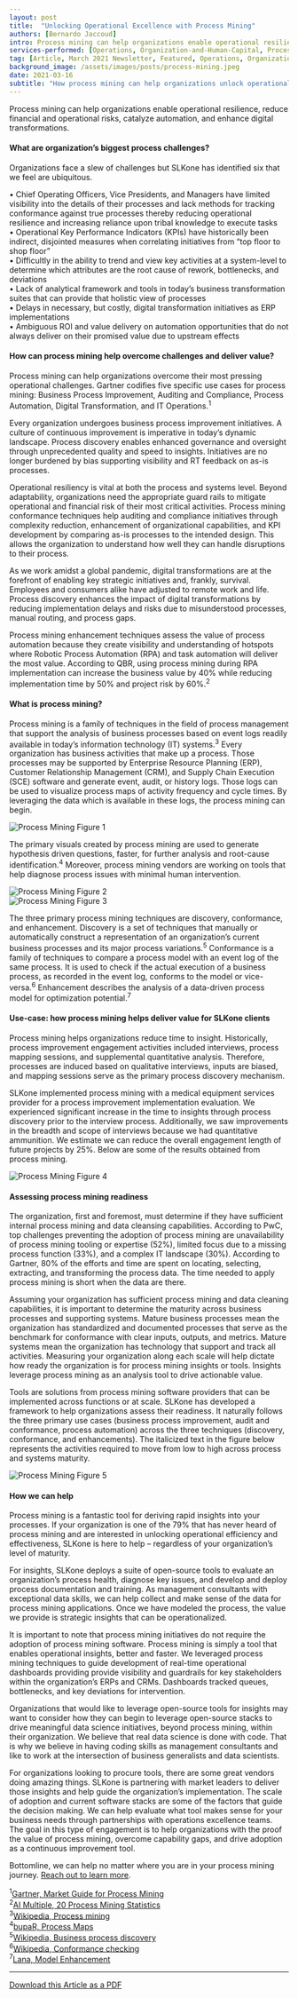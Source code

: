 ```yaml
---
layout: post
title:  "Unlocking Operational Excellence with Process Mining"
authors: [Bernardo Jaccoud]
intro: Process mining can help organizations enable operational resilience, reduce financial and operational risks, catalyze automation, and enhance digital transformations.
services-performed: [Operations, Organization-and-Human-Capital, Process-Design]
tag: [Article, March 2021 Newsletter, Featured, Operations, Organization-and-Human-Capital, Process-Design]
background_image: /assets/images/posts/process-mining.jpeg
date: 2021-03-16
subtitle: "How process mining can help organizations unlock operational excellence."
---
```

Process mining can help organizations enable operational resilience, reduce financial and operational risks, catalyze automation, and enhance digital transformations.

#### What are organization’s biggest process challenges?

Organizations face a slew of challenges but SLKone has identified six that we feel are ubiquitous.

•	Chief Operating Officers, Vice Presidents, and Managers have limited visibility into the details of their processes and lack methods for tracking conformance against true processes thereby reducing operational resilience and increasing reliance upon tribal knowledge to execute tasks<br>
•	Operational Key Performance Indicators (KPIs) have historically been indirect, disjointed measures when correlating initiatives from “top floor to shop floor”<br>
•	Difficultly in the ability to trend and view key activities at a system-level to determine which attributes are the root cause of rework, bottlenecks, and deviations<br>
•	Lack of analytical framework and tools in today’s business transformation suites that can provide that holistic view of processes<br>
•	Delays in necessary, but costly, digital transformation initiatives as ERP implementations<br>
•	Ambiguous ROI and value delivery on automation opportunities that do not always deliver on their promised value due to upstream effects <br>

#### How can process mining help overcome challenges and deliver value?

Process mining can help organizations overcome their most pressing operational challenges. Gartner codifies five specific use cases for process mining: Business Process Improvement, Auditing and Compliance, Process Automation, Digital Transformation, and IT Operations.<sup>1</sup> 

Every organization undergoes business process improvement initiatives. A culture of continuous improvement is imperative in today’s dynamic landscape. Process discovery enables enhanced governance and oversight through unprecedented quality and speed to insights. Initiatives are no longer burdened by bias supporting visibility and RT feedback on as-is processes. 

Operational resiliency is vital at both the process and systems level. Beyond adaptability, organizations need the appropriate guard rails to mitigate operational and financial risk of their most critical activities. Process mining conformance techniques help auditing and compliance initiatives through complexity reduction, enhancement of organizational capabilities, and KPI development by comparing as-is processes to the intended design. This allows the organization to understand how well they can handle disruptions to their process.

As we work amidst a global pandemic, digital transformations are at the forefront of enabling key strategic initiatives and, frankly, survival. Employees and consumers alike have adjusted to remote work and life. Process discovery enhances the impact of digital transformations by reducing implementation delays and risks due to misunderstood processes, manual routing, and process gaps. 

Process mining enhancement techniques assess the value of process automation because they create visibility and understanding of hotspots where Robotic Process Automation (RPA) and task automation will deliver the most value. According to QBR, using process mining during RPA implementation can increase the business value by 40% while reducing implementation time by 50% and project risk by 60%.<sup>2</sup>

#### What is process mining?

Process mining is a family of techniques in the field of process management that support the analysis of business processes based on event logs readily available in today’s information technology (IT) systems.<sup>3</sup> Every organization has business activities that make up a process. Those processes may be supported by Enterprise Resource Planning (ERP), Customer Relationship Management (CRM), and Supply Chain Execution (SCE) software and generate event, audit, or history logs. Those logs can be used to visualize process maps of activity frequency and cycle times. By leveraging the data which is available in these logs, the process mining can begin. 

<img src="https://slkone.com/images/processmining-figure1.jpg" alt="Process Mining Figure 1">

The primary visuals created by process mining are used to generate hypothesis driven questions, faster, for further analysis and root-cause identification.<sup>4</sup> Moreover, process mining vendors are working on tools that help diagnose process issues with minimal human intervention.

<img src="https://slkone.com/images/processmining-figure2.jpg" alt="Process Mining Figure 2"><br>
<img src="https://slkone.com/images/processmining-figure3.jpg" alt="Process Mining Figure 3">

The three primary process mining techniques are discovery, conformance, and enhancement. Discovery is a set of techniques that manually or automatically construct a representation of an organization’s current business processes and its major process variations.<sup>5</sup> Conformance is a family of techniques to compare a process model with an event log of the same process. It is used to check if the actual execution of a business process, as recorded in the event log, conforms to the model or vice-versa.<sup>6</sup> Enhancement describes the analysis of a data-driven process model for optimization potential.<sup>7</sup>

#### Use-case: how process mining helps deliver value for SLKone clients

Process mining helps organizations reduce time to insight. Historically, process improvement engagement activities included interviews, process mapping sessions, and supplemental quantitative analysis. Therefore, processes are induced based on qualitative interviews, inputs are biased, and mapping sessions serve as the primary process discovery mechanism. 

SLKone implemented process mining with a medical equipment services provider for a process improvement implementation evaluation.  We experienced significant increase in the time to insights through process discovery prior to the interview process. Additionally, we saw improvements in the breadth and scope of interviews because we had quantitative ammunition. We estimate we can reduce the overall engagement length of future projects by 25%. Below are some of the results obtained from process mining.

<img src="https://slkone.com/images/processmining-figure4.jpg" alt="Process Mining Figure 4">

#### Assessing process mining readiness

The organization, first and foremost, must determine if they have sufficient internal process mining and data cleansing capabilities. According to PwC, top challenges preventing the adoption of process mining are unavailability of process mining tooling or expertise (52%), limited focus due to a missing process function (33%), and a complex IT landscape (30%). According to Gartner, 80% of the efforts and time are spent on locating, selecting, extracting, and transforming the process data. The time needed to apply process mining is short when the data are there.

Assuming your organization has sufficient process mining and data cleaning capabilities, it is important to determine the maturity across business processes and supporting systems. Mature business processes mean the organization has standardized and documented processes that serve as the benchmark for conformance with clear inputs, outputs, and metrics. Mature systems mean the organization has technology that support and track all activities. Measuring your organization along each scale will help dictate how ready the organization is for process mining insights or tools. Insights leverage process mining as an analysis tool to drive actionable value. 

Tools are solutions from process mining software providers that can be implemented across functions or at scale. SLKone has developed a framework to help organizations assess their readiness. It naturally follows the three primary use cases (business process improvement, audit and conformance, process automation) across the three techniques (discovery, conformance, and enhancements). The italicized text in the figure below represents the activities required to move from low to high across process and systems maturity. 

<img src="https://slkone.com/images/processmining-figure5.jpg" alt="Process Mining Figure 5">

#### How we can help

Process mining is a fantastic tool for deriving rapid insights into your processes. If your organization is one of the 79% that has never heard of process mining and are interested in unlocking operational efficiency and effectiveness, SLKone is here to help – regardless of your organization’s level of maturity. 

For insights, SLKone deploys a suite of open-source tools to evaluate an organization’s process health, diagnose key issues, and develop and deploy process documentation and training. As management consultants with exceptional data skills, we can help collect and make sense of the data for process mining applications. Once we have modeled the process, the value we provide is strategic insights that can be operationalized. 

It is important to note that process mining initiatives do not require the adoption of process mining software. Process mining is simply a tool that enables operational insights, better and faster. We leveraged process mining techniques to guide development of real-time operational dashboards providing provide visibility and guardrails for key stakeholders within the organization’s ERPs and CRMs. Dashboards tracked queues, bottlenecks, and key deviations for intervention.

Organizations that would like to leverage open-source tools for insights may want to consider how they can begin to leverage open-source stacks to drive meaningful data science initiatives, beyond process mining, within their organization. We believe that real data science is done with code. That is why we believe in having coding skills as management consultants and like to work at the intersection of business generalists and data scientists. 

For organizations looking to procure tools, there are some great vendors doing amazing things. SLKone is partnering with market leaders to deliver those insights and help guide the organization’s implementation. The scale of adoption and current software stacks are some of the factors that guide the decision making. We can help evaluate what tool makes sense for your business needs through partnerships with operations excellence teams. The goal in this type of engagement is to help organizations with the proof the value of process mining, overcome capability gaps, and drive adoption as a continuous improvement tool.

Bottomline, we can help no matter where you are in your process mining journey. <a href="https://slkone.com/contact/">Reach out to learn more</a>.


<sup>1</sup><a href="https://gtnr.it/38q0zgC" target="_blank">Gartner, Market Guide for Process Mining</a><br>
<sup>2</sup><a href="https://research.aimultiple.com/process-mining-stats/" target="_blank">AI Multiple, 20 Process Mining Statistics</a><br>
<sup>3</sup><a href="https://en.wikipedia.org/wiki/Process_mining" target="_blank">Wikipedia, Process mining</a><br>
<sup>4</sup><a href="https://bupar.net/processmaps.html" target="_blank">bupaR, Process Maps</a><br>
<sup>5</sup><a href="https://bit.ly/3qYUdvO" target="_blank">Wikipedia, Business process discovery</a><br>
<sup>6</sup><a href="https://en.wikipedia.org/wiki/Conformance_checking" target="_blank">Wikipedia, Conformance checking</a><br>
<sup>7</sup><a href="https://bit.ly/3r7xuh6" target="_blank">Lana, Model Enhancement</a><br>

___

<a href="https://slkone.com/files/SLKone_Article_Process-Mining_2021.pdf" class="btn-filled" target="_blank">Download this Article as a PDF</a>
